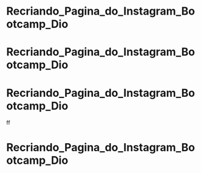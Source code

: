 # Recriando_Pagina_do_Instagram_Bootcamp_Dio
# Recriando_Pagina_do_Instagram_Bootcamp_Dio
# Recriando_Pagina_do_Instagram_Bootcamp_Dio
ff
# Recriando_Pagina_do_Instagram_Bootcamp_Dio
